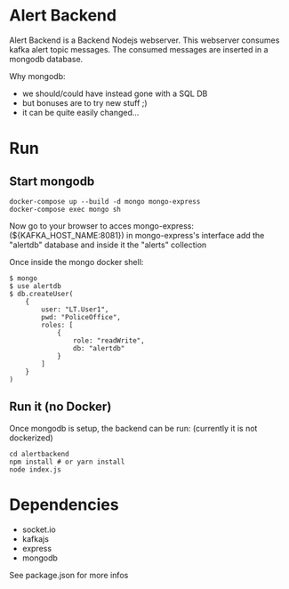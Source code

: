 Alert Backend
=============

Alert Backend is a Backend Nodejs webserver.
This webserver consumes kafka alert topic messages.
The consumed messages are inserted in a mongodb database.

Why mongodb:
- we should/could have instead gone with a SQL DB
- but bonuses are to try new stuff ;)
- it can be quite easily changed...

# Run

## Start mongodb

```
docker-compose up --build -d mongo mongo-express
docker-compose exec mongo sh
```

Now go to your browser to acces mongo-express: (${KAFKA_HOST_NAME:8081})
in mongo-express's interface add the "alertdb" database and inside it the "alerts" collection

Once inside the mongo docker shell:
```
$ mongo
$ use alertdb
$ db.createUser(
    {
        user: "LT.User1",
        pwd: "PoliceOffice",
        roles: [
            {
                role: "readWrite",
                db: "alertdb"
            }
        ]
    }
)
```

## Run it (no Docker)

Once mongodb is setup, the backend can be run:
(currently it is not dockerized)

```
cd alertbackend
npm install # or yarn install
node index.js
```

# Dependencies

- socket.io
- kafkajs
- express
- mongodb

See package.json for more infos